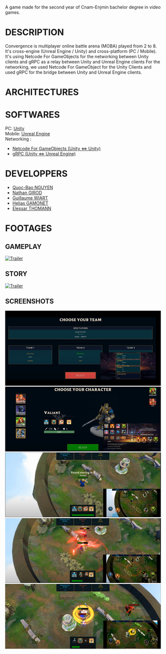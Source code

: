 A game made for the second year of Cnam-Enjmin bachelor degree in video games.

# DESCRIPTION
Convergence is multiplayer online battle arena (MOBA) played from 2 to 8.  
It's cross-engine (Unreal Engine / Unity) and cross-platform (PC / Mobile). It's using Netcode For GameObjects for the networking between Unity clients and gRPC as a relay between Unity and Unreal Engine clients
For the networking, we used Netcode For GameObject for the Unity Clients and used gRPC for the bridge between Unity and Unreal Engine clients.

# ARCHITECTURES

# SOFTWARES
PC: [Unity](https://unity.com/fr)  
Mobile: [Unreal Engine](https://www.unrealengine.com/fr)  
Networking :  
- [Netcode For GameObjects (Unity <=> Unity)](https://docs-multiplayer.unity3d.com/netcode/current/about/index.html)
- [gRPC (Unity <=> Unreal Engine)](https://grpc.io/)


# DEVELOPPERS

- [Quoc-Bao NGUYEN](https://github.com/Baokebab)
- [Nathan GIROD](https://github.com/Blowerlop)
- [Guillaume WIART](https://github.com/Drainor-GameDev)
- [Helias GAMONET](https://github.com/LeBliblib)
- [Elessar THOMANN](https://github.com/Esp4donbreton)

# FOOTAGES

## GAMEPLAY
[![Trailer](https://img.youtube.com/vi/B-Pr4Q9twxA/hqdefault.jpg)](https://www.youtube.com/watch?v=B-Pr4Q9twxA)

## STORY
[![Trailer](https://img.youtube.com/vi/gr9l6X_NAaU/hqdefault.jpg)](https://www.youtube.com/watch?v=gr9l6X_NAaU)

## SCREENSHOTS
![Team selection](./Assets/Readme/Screenshots/TeamSelection.jpg)
![Character selection](./Assets/Readme/Screenshots/CharacterSelection.jpg)
![Gameplay 1](./Assets/Readme/Screenshots/Gameplay1.jpg)
![Gameplay 2](./Assets/Readme/Screenshots/Gameplay2.jpg)
![Gameplay 3](./Assets/Readme/Screenshots/Gameplay3.jpg)
